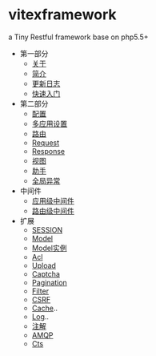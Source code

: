 # vitexframework
a Tiny Restful framework base on php5.5+

- 第一部分
  - [关于](Index.md)
  - [简介](Intro.md)
  - [更新日志](changelog.md)
  - [快速入门](Quickstart.md)
- 第二部分
  - [配置](Vitex.md)
  - [多应用设置](Multiapp.md)
  - [路由](Router.md)
  - [Request](Request.md)
  - [Response](Response.md)
  - [视图](View.md)
  - [助手](Utils.md)
  - [全局异常](exception.md)
- 中间件
  - [应用级中间件](Middleware.md)
  - [路由级中间件](Middleware.router.md)
- 扩展
  - [SESSION](Ext.session.md)
  - [Model](Ext.model.md)
  - [Model实例](Ext.Model.Example.md)
  - [Acl](Ext.acl.md)
  - [Upload](Ext.upload.md)
  - [Captcha](Ext.captcha.md)
  - [Pagination](Ext.pagination.md)
  - [Filter](Ext.filter.md)
  - [CSRF](Csrf.md)
  - [Cache](cache.md)..
  - [Log](log.md)..
  - [注解](annotation.md)
  - [AMQP](amqp.md)
  - [Cts](cts.md)